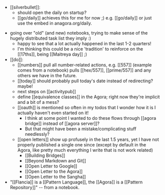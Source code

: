 * [[silverbullet]]:
  * should open the daily on startup?
  - [[go/daily]] achieves this for me for now ;) e.g. [[go/daily]] or just use the embed in anagora.org/daily.
- going over "old" (and new) notebooks, trying to make sense of the hugely distributed task list they imply :)
  - happy to see that a lot actually happened in the last 1-2 quarters!
  - I'm thinking this could be a nice 'tradition' to reinforce on the [[17ths]], being [[Maitreya day]] ;)
- [[do]]:
  - [[numbers]] pull all number-related actions, e.g. [[557]] (example comes from a notebook) pulls [[hex/557]], [[prime/557]] and any others we have in the future.
  - [[today]] should probably pull today's date instead of redirecting? maybe!
  - next steps on [[activitypub]]
  - define [[equivalence classes]] in the Agora; right now they're implicit and a bit of a mess?
  - [[oauth]] is mentioned so often in my todos that I wonder how it is I actually haven't even started on it!
    - I think at some point I wanted to do these flows through [[agora bridge]] instead of [[agora server]]?
    - But that might have been a mistake/complicating stuff needlessly?
   - [[open letters]] show up profusely in the last 1.5 years, yet I have not properly published a single one since (except by default in the Agora, like pretty much everything I write that is not work related)
     - [[Building Bridges]]
     - [[Beyond Markdown and Git]]
     - [[Open Letter to Google]]
     - [[Open Letter to the Agora]]
     - [[Open Letter to the Sangha]]
- "[[Flancia]] is a [[Pattern Language]], the [[Agora]] is a [[Pattern Repository]]" -- from a notebook.
